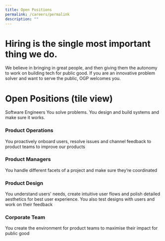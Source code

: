 ```yaml
---
title: Open Positions
permalink: /careers/permalink
description: ""
---
```

# Hiring is the single most important thing we do.

We believe in bringing in great people, and then giving them the autonomy to work on building tech for public good. If you are an innovative problem solver and want to serve the public, OGP welcomes you.

# Open Positions (tile view)

Software Engineers You solve problems. You design and build systems and make sure it works. 

### Product Operations 
You proactively onboard users, resolve issues and channel feedback to product teams to improve our products 

### Product Managers 
You handle different facets of a project and make sure they’re coordinated 

### Product Design 
You understand users' needs, create intuitive user flows and polish detailed aesthetics for best user experience. You also test designs with users and work on their feedback

### Corporate Team 
You create the environment for product teams to maximise their impact for public good